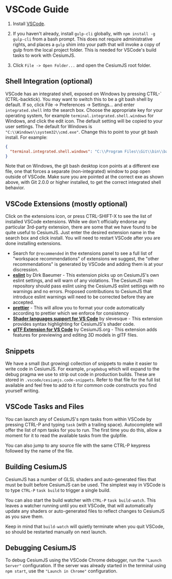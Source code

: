 # VSCode Guide

1. Install [VSCode](https://code.visualstudio.com/).

2. If you haven't already, install `gulp-cli` globally, with
   `npm install -g gulp-cli` from a bash prompt. This does not require
   administrative rights, and places a `gulp` shim into your path that will
   invoke a copy of gulp from the local project folder. This is needed for
   VSCode's build tasks to work with CesiumJS.

3. Click `File -> Open Folder...` and open the CesiumJS root folder.

## Shell Integration (optional)

VSCode has an integrated shell, exposed on Windows by pressing CTRL-\` (CTRL-backtick).
You may want to switch this to be a git bash shell by default. If so, click
File -> Preferences -> Settings... and enter `integrated.shell` into the search
box. Choose the appropriate key for your operating system, for example
`terminal.integrated.shell.windows` for Windows, and click the edit icon.
The default setting will be copied to your user settings. The default for
Windows is `"C:\\Windows\\system32\\cmd.exe"`. Change this to point to your
git bash install. For example:

```json
{
  "terminal.integrated.shell.windows": "C:\\Program Files\\Git\\bin\\bash.exe"
}
```

Note that on Windows, the git bash desktop icon points at a different exe file,
one that forces a separate (non-integrated) window to pop open outside of VSCode.
Make sure you are pointed at the correct exe as shown above, with Git 2.0.0 or
higher installed, to get the correct integrated shell behavior.

## VSCode Extensions (mostly optional)

Click on the extensions icon, or press CTRL-SHIFT-X to see the list of installed
VSCode extensions. While we don't officially endorse any particular 3rd-party
extension, there are some that we have found to be quite useful to CesiumJS. Just enter
the desired extension name in the search box and click install. You will need to
restart VSCode after you are done installing extensions.

- Search for `@recommended` in the extensions panel to see a full list of "workspace recommendations" of extensions we suggest, the "other recommendations" is generated by VSCode and adding them is at your discression.
- **[eslint](https://marketplace.visualstudio.com/items?itemName=dbaeumer.vscode-eslint)** by Dirk Baeumer - This extension picks up on CesiumJS's own eslint settings, and will warn of any violations. The CesiumJS main repository should pass eslint using the CesiumJS eslint settings with no warnings and no errors. Proposed contributions to CesiumJS that introduce eslint warnings will need to be corrected before they are accepted.
- **[prettier](https://marketplace.visualstudio.com/items?itemName=esbenp.prettier-vscode)** - This will allow you to format your code automatically according to prettier which we enforce for consistency
- **[Shader languages support for VS Code](https://marketplace.visualstudio.com/items?itemName=slevesque.shader)** by slevesque - This extension provides syntax highlighting for CesiumJS's shader code.
- **[glTF Extension for VS Code](https://marketplace.visualstudio.com/items?itemName=cesium.gltf-vscode)** by CesiumJS.org - This extension adds features for previewing and editing 3D models in glTF files.

## Snippets

We have a small (but growing) collection of snippets to make it easier to write code in CesiumJS. For example, `pragdebug` which will expand to the debug pragma we use to strip out code in production builds. These are stored in `.vscode/cesiumjs.code-snippets`. Refer to that file for the full list available and feel free to add to it for common code constructs you find yourself writing.

## VSCode Tasks and Files

You can launch any of CesiumJS's npm tasks from within VSCode by pressing
CTRL-P and typing `task` (with a trailing space). Autocomplete will
offer the list of npm tasks for you to run. The first time you do this,
allow a moment for it to read the available tasks from the gulpfile.

You can also jump to any source file with the same CTRL-P keypress
followed by the name of the file.

## Building CesiumJS

CesiumJS has a number of GLSL shaders and auto-generated files that must be
built before CesiumJS can be used. The simplest way in VSCode is to type
`CTRL-P` `task build` to trigger a single build.

You can also start the build watcher with `CTRL-P` `task build-watch`. This
leaves a watcher running until you exit VSCode, that will automatically
update any shaders or auto-generated files to reflect changes to CesiumJS as
you save them.

Keep in mind that `build-watch` will quietly terminate when
you quit VSCode, so should be restarted manually on next launch.

## Debugging CesiumJS

To debug CesiumJS using the VSCode Chrome debugger, run the `"Launch Server"` configuration. If the server was already started in the terminal using `npm start`, use the `"Launch in Chrome"` configuration.
